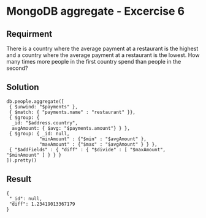 # MongoDB aggregate - Excercise 6

## Requirment

There is a country where the average payment at a restaurant is the highest and a country where the average payment at a restaurant is the lowest. How many times more people in the first country spend than people in the second?

## Solution

```agg
db.people.aggregate([
 { $unwind: "$payments" },
 { $match: { "payments.name" : "restaurant" }},
 { $group: { 
  _id: "$address.country", 
  avgAmount: { $avg: "$payments.amount"} } },
 { $group: { _id: null,
            "minAmount" : {"$min" : "$avgAmount" },
            "maxAmount" : {"$max" : "$avgAmount" } } },
 { "$addFields" : { "diff" : { "$divide" : [ "$maxAmount", "$minAmount" ] } } }
]).pretty()

```

## Result

```result
{
 "_id": null,
 "diff": 1.23419013367179
}
```
